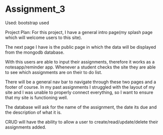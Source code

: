 # Assignment_3

Used:
bootstrap used


Project Plan:
For this project, I have a general intro page(my splash page which will welcome users to this site).

The next page I have is the public page in which the data will be displayed from the mongodb database.

With this users are able to input their assignments, therefore it works as a notesapp/reminder app.
Whenever a student checks the site they are able to see which assignments are on their to do list.

There will be a general nav bar to navigate through these two pages and a footer of course.
In my past assignments I struggled with the layout of my site and I was unable to properly connect everything, so I want to ensure that my site is functioning well.

The database will ask for the name of the assignment, the date its due and the description of what it is.

CRUD will have the ability to allow a user to create/read/update/delete their assignments added.
